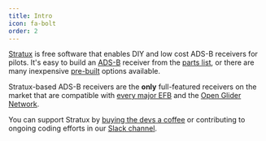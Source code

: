 ```yaml
---
title: Intro
icon: fa-bolt
order: 2
---
```


<a href="https://github.com/cyoung/stratux">Stratux</a> is free software that enables DIY and low cost ADS-B receivers for pilots.
It's easy to build an <a href="https://en.wikipedia.org/wiki/Automatic_Dependent_Surveillance–Broadcast">ADS-B</a> receiver from the <a href="#parts-list">parts list</a>, or there are many inexpensive <a href="#pre-built-units">pre-built</a> options available.

Stratux-based ADS-B receivers are the **only** full-featured receivers on the market that are compatible with <a href="#efb-compatibility">every major EFB</a> and the <a href="http://wiki.glidernet.org">Open Glider Network</a>.

You can support Stratux by <a href="https://www.paypal.com/paypalme/stratuxeu">buying the devs a coffee</a> or contributing to ongoing coding efforts in our <a href="http://slack.stratux.me/"> Slack channel</a>.
